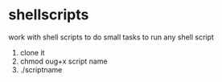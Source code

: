 # shellscripts
work with shell scripts to do small tasks 
to run any shell script 
1) clone it
2) chmod oug+x script name
3) ./scriptname
